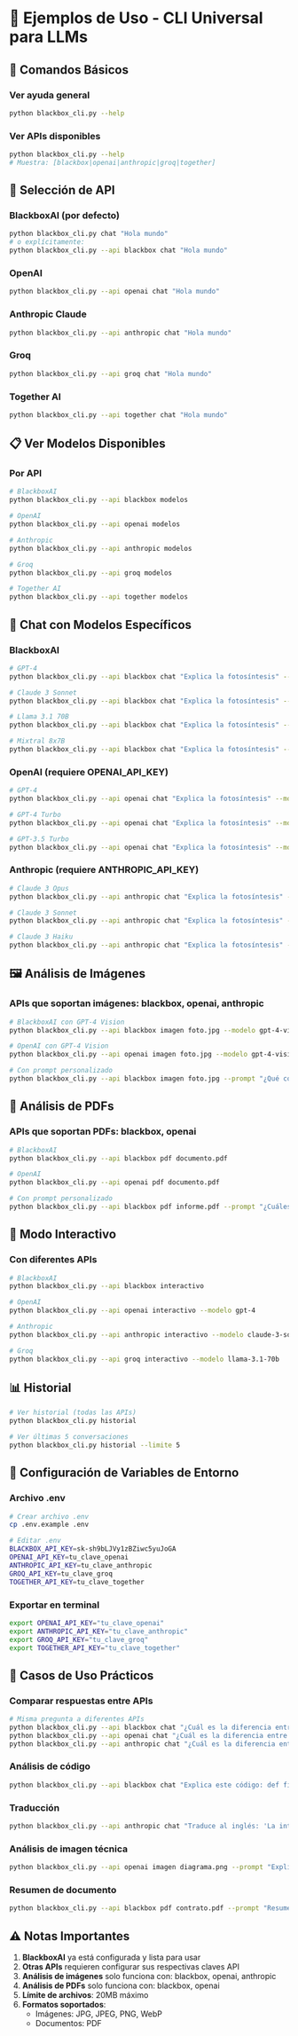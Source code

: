# 📖 Ejemplos de Uso - CLI Universal para LLMs

## 🚀 Comandos Básicos

### Ver ayuda general
```bash
python blackbox_cli.py --help
```

### Ver APIs disponibles
```bash
python blackbox_cli.py --help
# Muestra: [blackbox|openai|anthropic|groq|together]
```

## 🤖 Selección de API

### BlackboxAI (por defecto)
```bash
python blackbox_cli.py chat "Hola mundo"
# o explícitamente:
python blackbox_cli.py --api blackbox chat "Hola mundo"
```

### OpenAI
```bash
python blackbox_cli.py --api openai chat "Hola mundo"
```

### Anthropic Claude
```bash
python blackbox_cli.py --api anthropic chat "Hola mundo"
```

### Groq
```bash
python blackbox_cli.py --api groq chat "Hola mundo"
```

### Together AI
```bash
python blackbox_cli.py --api together chat "Hola mundo"
```

## 📋 Ver Modelos Disponibles

### Por API
```bash
# BlackboxAI
python blackbox_cli.py --api blackbox modelos

# OpenAI
python blackbox_cli.py --api openai modelos

# Anthropic
python blackbox_cli.py --api anthropic modelos

# Groq
python blackbox_cli.py --api groq modelos

# Together AI
python blackbox_cli.py --api together modelos
```

## 💬 Chat con Modelos Específicos

### BlackboxAI
```bash
# GPT-4
python blackbox_cli.py --api blackbox chat "Explica la fotosíntesis" --modelo gpt-4

# Claude 3 Sonnet
python blackbox_cli.py --api blackbox chat "Explica la fotosíntesis" --modelo claude-3-sonnet

# Llama 3.1 70B
python blackbox_cli.py --api blackbox chat "Explica la fotosíntesis" --modelo llama-3.1-70b

# Mixtral 8x7B
python blackbox_cli.py --api blackbox chat "Explica la fotosíntesis" --modelo mixtral-8x7b
```

### OpenAI (requiere OPENAI_API_KEY)
```bash
# GPT-4
python blackbox_cli.py --api openai chat "Explica la fotosíntesis" --modelo gpt-4

# GPT-4 Turbo
python blackbox_cli.py --api openai chat "Explica la fotosíntesis" --modelo gpt-4-turbo

# GPT-3.5 Turbo
python blackbox_cli.py --api openai chat "Explica la fotosíntesis" --modelo gpt-3.5-turbo
```

### Anthropic (requiere ANTHROPIC_API_KEY)
```bash
# Claude 3 Opus
python blackbox_cli.py --api anthropic chat "Explica la fotosíntesis" --modelo claude-3-opus

# Claude 3 Sonnet
python blackbox_cli.py --api anthropic chat "Explica la fotosíntesis" --modelo claude-3-sonnet

# Claude 3 Haiku
python blackbox_cli.py --api anthropic chat "Explica la fotosíntesis" --modelo claude-3-haiku
```

## 🖼️ Análisis de Imágenes

### APIs que soportan imágenes: blackbox, openai, anthropic

```bash
# BlackboxAI con GPT-4 Vision
python blackbox_cli.py --api blackbox imagen foto.jpg --modelo gpt-4-vision

# OpenAI con GPT-4 Vision
python blackbox_cli.py --api openai imagen foto.jpg --modelo gpt-4-vision

# Con prompt personalizado
python blackbox_cli.py --api blackbox imagen foto.jpg --prompt "¿Qué colores predominan en esta imagen?"
```

## 📄 Análisis de PDFs

### APIs que soportan PDFs: blackbox, openai

```bash
# BlackboxAI
python blackbox_cli.py --api blackbox pdf documento.pdf

# OpenAI
python blackbox_cli.py --api openai pdf documento.pdf

# Con prompt personalizado
python blackbox_cli.py --api blackbox pdf informe.pdf --prompt "¿Cuáles son las conclusiones principales?"
```

## 🔄 Modo Interactivo

### Con diferentes APIs
```bash
# BlackboxAI
python blackbox_cli.py --api blackbox interactivo

# OpenAI
python blackbox_cli.py --api openai interactivo --modelo gpt-4

# Anthropic
python blackbox_cli.py --api anthropic interactivo --modelo claude-3-sonnet

# Groq
python blackbox_cli.py --api groq interactivo --modelo llama-3.1-70b
```

## 📊 Historial

```bash
# Ver historial (todas las APIs)
python blackbox_cli.py historial

# Ver últimas 5 conversaciones
python blackbox_cli.py historial --limite 5
```

## 🔧 Configuración de Variables de Entorno

### Archivo .env
```bash
# Crear archivo .env
cp .env.example .env

# Editar .env
BLACKBOX_API_KEY=sk-sh9bLJVy1zBZiwc5yuJoGA
OPENAI_API_KEY=tu_clave_openai
ANTHROPIC_API_KEY=tu_clave_anthropic
GROQ_API_KEY=tu_clave_groq
TOGETHER_API_KEY=tu_clave_together
```

### Exportar en terminal
```bash
export OPENAI_API_KEY="tu_clave_openai"
export ANTHROPIC_API_KEY="tu_clave_anthropic"
export GROQ_API_KEY="tu_clave_groq"
export TOGETHER_API_KEY="tu_clave_together"
```

## 🎯 Casos de Uso Prácticos

### Comparar respuestas entre APIs
```bash
# Misma pregunta a diferentes APIs
python blackbox_cli.py --api blackbox chat "¿Cuál es la diferencia entre Python y JavaScript?"
python blackbox_cli.py --api openai chat "¿Cuál es la diferencia entre Python y JavaScript?"
python blackbox_cli.py --api anthropic chat "¿Cuál es la diferencia entre Python y JavaScript?"
```

### Análisis de código
```bash
python blackbox_cli.py --api blackbox chat "Explica este código: def fibonacci(n): return n if n <= 1 else fibonacci(n-1) + fibonacci(n-2)"
```

### Traducción
```bash
python blackbox_cli.py --api anthropic chat "Traduce al inglés: 'La inteligencia artificial está transformando el mundo'"
```

### Análisis de imagen técnica
```bash
python blackbox_cli.py --api openai imagen diagrama.png --prompt "Explica este diagrama técnico paso a paso"
```

### Resumen de documento
```bash
python blackbox_cli.py --api blackbox pdf contrato.pdf --prompt "Resume los puntos más importantes de este contrato"
```

## ⚠️ Notas Importantes

1. **BlackboxAI** ya está configurada y lista para usar
2. **Otras APIs** requieren configurar sus respectivas claves API
3. **Análisis de imágenes** solo funciona con: blackbox, openai, anthropic
4. **Análisis de PDFs** solo funciona con: blackbox, openai
5. **Límite de archivos**: 20MB máximo
6. **Formatos soportados**: 
   - Imágenes: JPG, JPEG, PNG, WebP
   - Documentos: PDF
